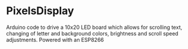 # PixelsDisplay
Arduino code to drive a 10x20 LED board which allows for scrolling text, changing of letter and background colors, brightness and scroll speed adjustments. Powered with an ESP8266
